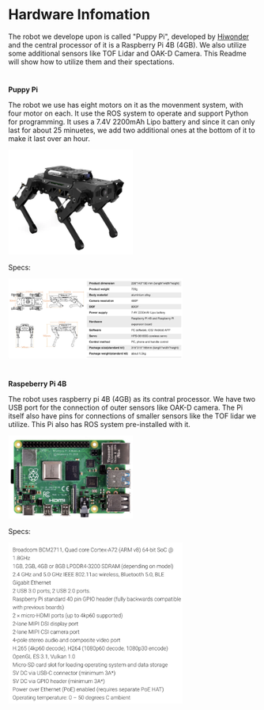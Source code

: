 # Hardware Infomation

The robot we develope upon is called "Puppy Pi", developed by [Hiwonder](https://www.hiwonder.com/) and the central processor of it is a Raspberry Pi 4B (4GB). We also utilize some additional sensors like TOF Lidar and OAK-D Camera. This Readme will show how to utilize them and their spectations. 

# 

**Puppy Pi**

The robot we use has eight motors on it as the movenment system, with four motor on each. It use the ROS system to operate and support Python for programming. It uses a 7.4V 2200mAh Lipo battery and since it can only last for about 25 minuetes, we add two additional ones at the bottom of it to make it last over an hour.

<img src="https://github.com/PicassoEEA/legged_robot/blob/main/Hardware_Info/Puppy-Pi.png" width=50% height=50%>

Specs: 

<img src="https://github.com/PicassoEEA/legged_robot/blob/main/Hardware_Info/Puppy-Pi_spec.png" width=70% height=50%>

#

**Raspeberry Pi 4B**

The robot uses raspberry pi 4B (4GB) as its contral processor. We have two USB port for the connection of outer sensors like OAK-D camera. The Pi itself also have pins for connections of smaller sensors like the TOF lidar we utilize. This Pi also has ROS system pre-installed with it. 

<img src="https://github.com/PicassoEEA/legged_robot/blob/main/Hardware_Info/Pi-4B.png" width=50% height=50%>

Specs:

<img src="https://github.com/PicassoEEA/legged_robot/blob/main/Hardware_Info/Pi_spec.png" width=70% height=50%>

#


